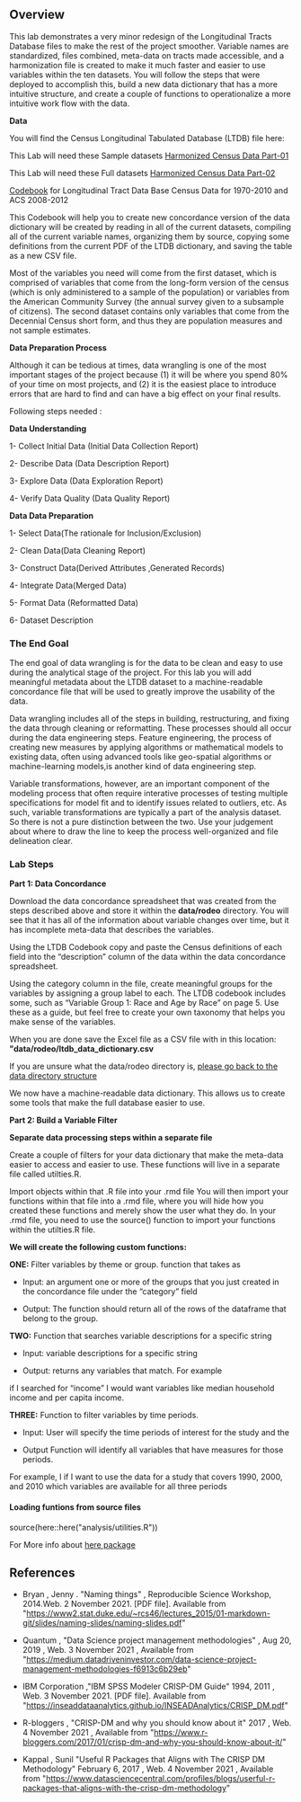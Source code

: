 ## Overview 
This lab demonstrates a very minor redesign of the Longitudinal Tracts Database files to make the rest of the project smoother.
Variable names are standardized, files combined, meta-data on tracts made accessible, and a harmonization file is created to make it much faster and easier to use variables within the ten datasets.
You will follow the steps that were deployed to accomplish this, build a new data dictionary that has a more intuitive structure, and create a couple of functions to operationalize a more intuitive work flow with the data.

**Data**

You will find the Census Longitudinal Tabulated Database (LTDB) file here:

This Lab will need these Sample datasets [Harmonized Census Data Part-01](https://watts-college.github.io/cpp-528-fall-2021/data/LTDB_Std_All_Sample.zip)

This Lab will need these Full datasets [Harmonized Census Data Part-02](https://watts-college.github.io/cpp-528-fall-2021/data/LTDB_Std_All_fullcount.zip)


[Codebook](https://watts-college.github.io/cpp-528-fall-2021/data/LTDB-codebook.pdf) for Longitudinal Tract Data Base Census Data for 1970-2010 and ACS 2008-2012 

This Codebook will help you to create new concordance version of the data dictionary will be created by reading in all of the current datasets, 
compiling all of the current variable names, organizing them by source, copying some definitions from the current PDF of the LTDB dictionary, 
and saving the table as a new CSV file.

Most of the variables you need will come from the first dataset, which is comprised of variables that come from the long-form version of the census (which is only administered to a sample of the population) or variables from the American Community Survey (the annual survey given to a subsample of citizens).
The second dataset contains only variables that come from the Decennial Census short form, and thus they are population measures and not sample estimates.

**Data Preparation Process**

Although it can be tedious at times, data wrangling is one of the most important stages of the project because (1) it will be where you spend 80% of your time on most projects, and (2) it is the easiest place to introduce errors that are hard to find and can have a big effect on your final results.

Following steps needed :

**Data Understanding**

1- Collect Initial Data (Initial Data Collection Report)

2- Describe Data (Data Description Report)

3- Explore Data (Data Exploration Report)

4- Verify Data Quality (Data Quality Report)

**Data Data Preparation**

1- Select Data(The rationale for Inclusion/Exclusion)

2- Clean Data(Data Cleaning Report)

3- Construct Data(Derived Attributes ,Generated Records)

4- Integrate Data(Merged Data)

5- Format Data (Reformatted Data)

6- Dataset Description

### The End Goal

The end goal of data wrangling is for the data to be clean and easy to use during the analytical stage of the project. For this lab you will add meaningful metadata about the LTDB dataset to a machine-readable concordance file that will be used to greatly improve the usability of the data.

Data wrangling includes all of the steps in building, restructuring, and fixing the data through cleaning or reformatting. These processes should all occur during the data engineering steps. Feature engineering, the process of creating new measures by applying algorithms or mathematical models to existing data, often using advanced tools like geo-spatial algorithms or machine-learning models,is another kind of data engineering step.

Variable transformations, however, are an important component of the modeling process that often require interative processes of testing multiple specifications for model fit and to identify issues related to outliers, etc. As such, variable transformations are typically a part of the analysis dataset. So there is not a pure distinction between the two. Use your judgement about where to draw the line to keep the process well-organized and file delineation clear.

### Lab Steps

**Part 1: Data Concordance**

Download the data concordance spreadsheet that was created from the steps described above and store it within the **data/rodeo** directory. You will see that it has all of the information about variable changes over time, but it has incomplete meta-data that describes the variables.

Using the LTDB Codebook copy and paste the Census definitions of each field into the “description” column of the data within the data concordance spreadsheet.

Using the category column in the file, create meaningful groups for the variables by assigning a group label to each. The LTDB codebook includes some, such as “Variable Group 1: Race and Age by Race” on page 5. Use these as a guide, but feel free to create your own taxonomy that helps you make sense of the variables.

When you are done save the Excel file as a CSV file with in this location: **"data/rodeo/ltdb_data_dictionary.csv**

If you are unsure what the data/rodeo directory is, [please go back to the data directory structure](https://watts-college.github.io/cpp-528-fall-2021/labs/lab-02-instructions.html#data-directory-structure)

We now have a machine-readable data dictionary. This allows us to create some tools that make the full database easier to use.

**Part 2: Build a Variable Filter**

**Separate data processing steps within a separate file**

Create a couple of filters for your data dictionary that make the meta-data easier to access and easier to use. These functions will live in a separate file called utilties.R.

Import objects within that .R file into your .rmd file
You will then import your functions within that file into a .rmd file, where you will hide how you created these functions and merely show the user what they do. In your .rmd file, you need to use the source() function to import your functions within the utilties.R file.

**We will create the following custom functions:**

**ONE:** Filter variables by theme or group. function that takes as 

- Input: an argument one or more of the groups that you just created in the concordance file under the “category” field

- Output: The function should return all of the rows of the dataframe that belong to the group.

**TWO:** Function that searches variable descriptions for a specific string

- Input: variable descriptions for a specific string 

- Output: returns any variables that match. For example 

if I searched for “income” I would want variables like median household income and per capita income.

**THREE:** Function to filter variables by time periods.

- Input: User will specify the time periods of interest for the study and the 

- Output Function will identify all variables that have measures for those periods. 

For example, I if I want to use the data for a study that covers 1990, 2000, and 2010 which variables are available for all three periods

#### Loading funtions from source files

source(here::here("analysis/utilities.R"))

For More info about [here package](https://here.r-lib.org)



## References 

- Bryan , Jenny . "Naming things" , Reproducible Science Workshop, 2014.Web. 2 November 2021. [PDF file]. Available from "https://www2.stat.duke.edu/~rcs46/lectures_2015/01-markdown-git/slides/naming-slides/naming-slides.pdf"

- Quantum , "Data Science project management methodologies" , Aug 20, 2019 , Web. 3 November 2021 , Available from "https://medium.datadriveninvestor.com/data-science-project-management-methodologies-f6913c6b29eb"

-  IBM Corporation ,"IBM SPSS Modeler CRISP-DM Guide" 1994, 2011 , Web. 3 November 2021. [PDF file]. Available from "https://inseaddataanalytics.github.io/INSEADAnalytics/CRISP_DM.pdf"

-  R-bloggers , "CRISP-DM and why you should know about it" 2017 , Web. 4 November 2021 , Available from "https://www.r-bloggers.com/2017/01/crisp-dm-and-why-you-should-know-about-it/"

- Kappal , Sunil "Useful R Packages that Aligns with The CRISP DM Methodology" February 6, 2017 ,  Web. 4 November 2021 , Available from "https://www.datasciencecentral.com/profiles/blogs/userful-r-packages-that-aligns-with-the-crisp-dm-methodology"


